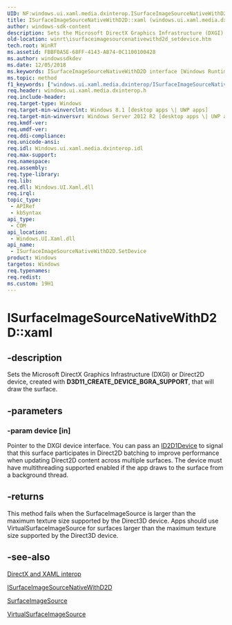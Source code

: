 ```yaml
---
UID: NF:windows.ui.xaml.media.dxinterop.ISurfaceImageSourceNativeWithD2D.SetDevice
title: ISurfaceImageSourceNativeWithD2D::xaml (windows.ui.xaml.media.dxinterop.h)
author: windows-sdk-content
description: Sets the Microsoft DirectX Graphics Infrastructure (DXGI) or Direct2D device, created with D3D11_CREATE_DEVICE_BGRA_SUPPORT, that will draw the surface.
old-location: winrt\isurfaceimagesourcenativewithd2d_setdevice.htm
tech.root: WinRT
ms.assetid: FBBF0A5E-68FF-4143-A874-0C1100100428
ms.author: windowssdkdev
ms.date: 12/05/2018
ms.keywords: ISurfaceImageSourceNativeWithD2D interface [Windows Runtime],SetDevice method, ISurfaceImageSourceNativeWithD2D.SetDevice, ISurfaceImageSourceNativeWithD2D.xaml, ISurfaceImageSourceNativeWithD2D::SetDevice, ISurfaceImageSourceNativeWithD2D::xaml, SetDevice, SetDevice method [Windows Runtime], SetDevice method [Windows Runtime],ISurfaceImageSourceNativeWithD2D interface, windows/ISurfaceImageSourceNativeWithD2D::SetDevice, winrt.isurfaceimagesourcenativewithd2d_setdevice
ms.topic: method
f1_keywords: ["windows.ui.xaml.media.dxinterop/ISurfaceImageSourceNativeWithD2D.SetDevice"]
req.header: windows.ui.xaml.media.dxinterop.h
req.include-header: 
req.target-type: Windows
req.target-min-winverclnt: Windows 8.1 [desktop apps \| UWP apps]
req.target-min-winversvr: Windows Server 2012 R2 [desktop apps \| UWP apps]
req.kmdf-ver: 
req.umdf-ver: 
req.ddi-compliance: 
req.unicode-ansi: 
req.idl: Windows.ui.xaml.media.dxinterop.idl
req.max-support: 
req.namespace: 
req.assembly: 
req.type-library: 
req.lib: 
req.dll: Windows.UI.Xaml.dll
req.irql: 
topic_type:
 - APIRef
 - kbSyntax
api_type:
 - COM
api_location:
 - Windows.UI.Xaml.dll
api_name:
 - ISurfaceImageSourceNativeWithD2D.SetDevice
product: Windows
targetos: Windows
req.typenames: 
req.redist: 
ms.custom: 19H1
---
```


# ISurfaceImageSourceNativeWithD2D::xaml


## -description


Sets the Microsoft DirectX Graphics Infrastructure (DXGI) or Direct2D device, created with <b>D3D11_CREATE_DEVICE_BGRA_SUPPORT</b>, that will draw the surface.


## -parameters




### -param device [in]

Pointer to the DXGI device interface. You can pass an <a href="https://docs.microsoft.com/windows/desktop/api/d2d1_1/nn-d2d1_1-id2d1device">ID2D1Device</a> to signal that this surface participates in Direct2D batching to improve performance when updating Direct2D content across multiple surfaces.  The device must have multithreading supported enabled if the app draws to the surface from a background thread. 


## -returns



This method fails when the SurfaceImageSource is larger than the maximum texture size supported by the Direct3D device. Apps should use VirtualSurfaceImageSource for surfaces larger than the maximum texture size supported by the Direct3D device.




## -see-also




<a href="https://docs.microsoft.com/previous-versions/windows/apps/hh825871(v=win.10)">DirectX and XAML interop</a>



<a href="https://docs.microsoft.com/windows/desktop/api/windows.ui.xaml.media.dxinterop/nn-windows-ui-xaml-media-dxinterop-isurfaceimagesourcenativewithd2d">ISurfaceImageSourceNativeWithD2D</a>



<a href="https://docs.microsoft.com/en-us/uwp/api/windows.ui.xaml.media.imaging.surfaceimagesource">SurfaceImageSource</a>



<a href="https://docs.microsoft.com/en-us/uwp/api/windows.ui.xaml.media.imaging.virtualsurfaceimagesource">VirtualSurfaceImageSource</a>
 

 

